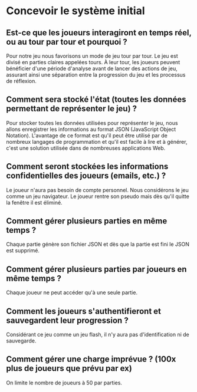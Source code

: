 # Concevoir le système initial

## Est-ce que les joueurs interagiront en temps réel, ou au tour par tour et pourquoi ?

Pour notre jeu nous favorisons un mode de jeu tour par tour. Le jeu est divisé en parties claires appelées tours. À leur tour, les joueurs peuvent bénéficier d'une période d'analyse avant de lancer des actions de jeu, assurant ainsi une séparation entre la progression du jeu et les processus de réflexion. 

## Comment sera stocké l'état (toutes les données permettant de représenter le jeu) ?

Pour stocker toutes les données utilisées pour représenter le jeu, nous allons enregistrer les informations au format JSON (JavaScript  Object Notation). L'avantage de ce format est qu'il peut être utilisé  par de nombreux langages de programmation et qu'il est facile à lire et à générer, c'est une solution utilisée dans de nombreuses applications Web.

## Comment seront stockées les informations confidentielles des joueurs (emails, etc.) ?

Le joueur n'aura pas besoin de compte personnel. Nous considérons le jeu comme un jeu navigateur. Le joueur rentre son pseudo mais dès qu'il quitte la fenêtre il est éliminé.

## Comment gérer plusieurs parties en même temps ?

Chaque partie génère son fichier JSON et dès que la partie est fini le JSON est supprimé.

## Comment gérer plusieurs parties par joueurs en même temps ?

Chaque joueur ne peut accéder qu'à une seule partie.

## Comment les joueurs s'authentifieront et sauvegardent leur progression ?

Considérant ce jeu comme un jeu flash, il  n'y aura pas d'identification ni de sauvegarde.

## Comment gérer une charge imprévue ? (100x plus de joueurs que prévu par ex)

On limite le nombre de joueurs à 50 par parties.